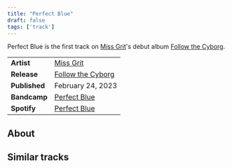 ```yaml
---
title: "Perfect Blue"
draft: false
tags: ['track']
---
```


Perfect Blue is the first track on [Miss Grit](artists/Miss%20Grit.md)'s debut album [Follow the Cyborg](releases/Miss%20Grit/Follow%20the%20Cyborg.md).

|                  |                                                                                           |
| ---------------- | ----------------------------------------------------------------------------------------- |
| **Artist**       | [Miss Grit](artists/Miss%20Grit.md)                                                       |
| **Release**      | [Follow the Cyborg](releases/Miss%20Grit/Follow%20the%20Cyborg.md)                        |
| **Published**    | February 24, 2023                                                                         |
| **Bandcamp**     | [Perfect Blue](https://missgrit.bandcamp.com/track/perfect-blue)                          |
| **Spotify**      | [Perfect Blue](https://open.spotify.com/track/4c7nNdZi1x61Pjvrgww4HD?si=9d7439fe225b4d35) |

## About


## Similar tracks
